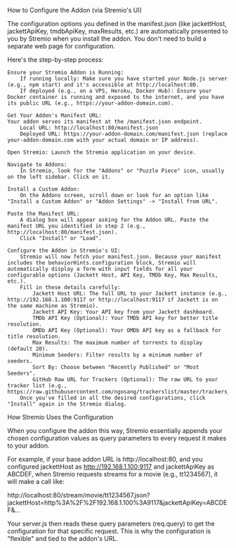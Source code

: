How to Configure the Addon (via Stremio's UI)

The configuration options you defined in the manifest.json (like jackettHost, jackettApiKey, tmdbApiKey, maxResults, etc.) are automatically presented to you by Stremio when you install the addon. You don't need to build a separate web page for configuration.

Here's the step-by-step process:

    Ensure your Stremio Addon is Running:
        If running locally: Make sure you have started your Node.js server (e.g., npm start) and it's accessible at http://localhost:80.
        If deployed (e.g., on a VPS, Heroku, Docker Hub): Ensure your Docker container is running and exposed to the internet, and you have its public URL (e.g., https://your-addon-domain.com).

    Get Your Addon's Manifest URL:
    Your addon serves its manifest at the /manifest.json endpoint.
        Local URL: http://localhost:80/manifest.json
        Deployed URL: https://your-addon-domain.com/manifest.json (replace your-addon-domain.com with your actual domain or IP address).

    Open Stremio: Launch the Stremio application on your device.

    Navigate to Addons:
        In Stremio, look for the "Addons" or "Puzzle Piece" icon, usually on the left sidebar. Click on it.

    Install a Custom Addon:
        On the Addons screen, scroll down or look for an option like "Install a Custom Addon" or "Addon Settings" -> "Install from URL".

    Paste the Manifest URL:
        A dialog box will appear asking for the Addon URL. Paste the manifest URL you identified in step 2 (e.g., http://localhost:80/manifest.json).
        Click "Install" or "Load".

    Configure the Addon in Stremio's UI:
        Stremio will now fetch your manifest.json. Because your manifest includes the behaviorHints.configuration block, Stremio will automatically display a form with input fields for all your configurable options (Jackett Host, API Key, TMDb Key, Max Results, etc.).
        Fill in these details carefully:
            Jackett Host URL: The full URL to your Jackett instance (e.g., http://192.168.1.100:9117 or http://localhost:9117 if Jackett is on the same machine as Stremio).
            Jackett API Key: Your API key from your Jackett dashboard.
            TMDb API Key (Optional): Your TMDb API key for better title resolution.
            OMDb API Key (Optional): Your OMDb API key as a fallback for title resolution.
            Max Results: The maximum number of torrents to display (default 20).
            Minimum Seeders: Filter results by a minimum number of seeders.
            Sort By: Choose between "Recently Published" or "Most Seeders".
            GitHub Raw URL for Trackers (Optional): The raw URL to your tracker list (e.g., https://raw.githubusercontent.com/ngosang/trackerslist/master/trackers_all.txt).
        Once you've filled in all the desired configurations, click "Install" again in the Stremio dialog.

How Stremio Uses the Configuration

When you configure the addon this way, Stremio essentially appends your chosen configuration values as query parameters to every request it makes to your addon.

For example, if your base addon URL is http://localhost:80, and you configured jackettHost as http://192.168.1.100:9117 and jackettApiKey as ABCDEF, when Stremio requests streams for a movie (e.g., tt1234567), it will make a call like:

http://localhost:80/stream/movie/tt1234567.json?jackettHost=http%3A%2F%2F192.168.1.100%3A9117&jackettApiKey=ABCDEF&...

Your server.js then reads these query parameters (req.query) to get the configuration for that specific request. This is why the configuration is "flexible" and tied to the addon's URL.
